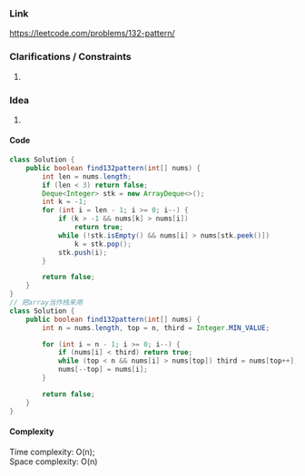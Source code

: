 
### Link

https://leetcode.com/problems/132-pattern/

### Clarifications / Constraints

1. 

### Idea

1. 


#### Code

```java
class Solution {
    public boolean find132pattern(int[] nums) {
        int len = nums.length;
        if (len < 3) return false;
        Deque<Integer> stk = new ArrayDeque<>();
        int k = -1;
        for (int i = len - 1; i >= 0; i--) {
            if (k > -1 && nums[k] > nums[i]) 
                return true;
            while (!stk.isEmpty() && nums[i] > nums[stk.peek()]) 
                k = stk.pop();
            stk.push(i);
        }

        return false;
    }
}
// 把array当作栈来用
class Solution {
    public boolean find132pattern(int[] nums) {
        int n = nums.length, top = n, third = Integer.MIN_VALUE;

        for (int i = n - 1; i >= 0; i--) {
            if (nums[i] < third) return true;
            while (top < n && nums[i] > nums[top]) third = nums[top++];
            nums[--top] = nums[i];
        }

        return false;
    }
}
```

#### Complexity

Time complexity: O(n);   
Space complexity: O(n)

